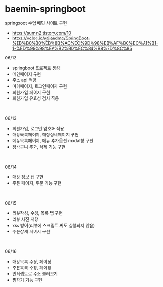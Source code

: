 # baemin-springboot
springboot 수업 배민 사이트 구현
- https://sumin2.tistory.com/10
- https://velog.io/@jiandme/SpringBoot-%EB%B0%B0%EB%8B%AC%EC%9D%98%EB%AF%BC%EC%A1%B1-1-%ED%99%98%EA%B2%BD%EC%84%B8%ED%8C%85

06/12<br>
- springboot 프로젝트 생성
- 메인페이지 구현
- 주소 api 적용
- 마이페이지, 로그인페이지 구현
- 회원가입 페이지 구현
- 회원가입 유효성 검사 적용

<br><br>
06/13<br>
- 회원가입, 로그인 암호화 적용
- 매장목록페이지, 매장상세페이지 구현
- 메뉴목록페이지, 메뉴 추가옵션 modal창 구현
- 장바구니 추가, 삭제 기능 구현

<br><br>
06/14<br>
- 매장 정보 탭 구현
- 주문 페이지, 주문 기능 구현

<br><br>
06/15<br>
- 리뷰작성, 수정, 목록 탭 구현
- 리뷰 사진 저장
- xss 방어(리뷰에 스크립트 써도 실행되지 않음)
- 주문상세 페이지 구현

<br><br>
06/16<br>
- 매장목록 수정, 페이징
- 주문목록 수정, 페이징
- 인터셉트로 주소 불러오기
- 찜하기 기능 구현
